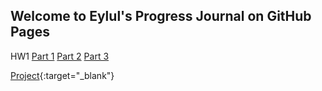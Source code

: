 ## Welcome to Eylul's Progress Journal on GitHub Pages

HW1
[Part 1](/hw1_part1_usd.html)
[Part 2](/hw1_part2_messages.html)
[Part 3](/hw1_part3_electricity.html) <br>


[Project](/Project.html){:target="_blank"}



<!-- [My Github Page](https://bu-ie-360.github.io/spring24-eylulranasarac/) -->
